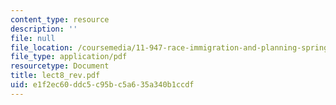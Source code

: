```yaml
---
content_type: resource
description: ''
file: null
file_location: /coursemedia/11-947-race-immigration-and-planning-spring-2005/e1f2ec60ddc5c95bc5a635a340b1ccdf_lect8_rev.pdf
file_type: application/pdf
resourcetype: Document
title: lect8_rev.pdf
uid: e1f2ec60-ddc5-c95b-c5a6-35a340b1ccdf
---
```

